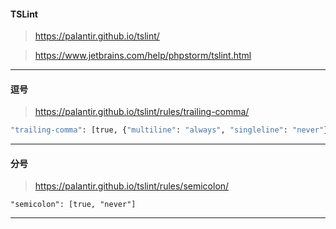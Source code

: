 #### TSLint

>https://palantir.github.io/tslint/

>https://www.jetbrains.com/help/phpstorm/tslint.html

<hr/>

#### 逗号

>https://palantir.github.io/tslint/rules/trailing-comma/

```bash
"trailing-comma": [true, {"multiline": "always", "singleline": "never"}]
```

<hr/>

#### 分号

>https://palantir.github.io/tslint/rules/semicolon/

```
"semicolon": [true, "never"]
```

<hr/>